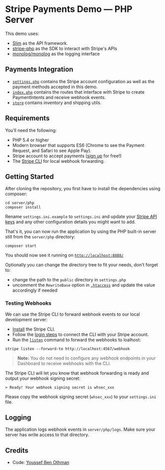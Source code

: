 # Stripe Payments Demo — PHP Server

This demo uses:

- [Slim](http://www.slimframework.com/) as the API framework.
- [stripe-php](https://github.com/stripe/stripe-php) as the SDK to interact with Stripe's APIs
- [monolog/monolog](https://github.com/Seldaek/monolog) as the logging interface

## Payments Integration

- [`settings.php`](settings.php) contains the Stripe account configuration as well as the payment methods accepted in this demo.
- [`index.php`](index.php) contains the routes that interface with Stripe to create PaymentIntents and receive webhook events.
- [`store`](store) contains inventory and shipping utils.

## Requirements

You’ll need the following:

- PHP 5.4 or higher
- Modern browser that supports ES6 (Chrome to see the Payment Request, and Safari to see Apple Pay).
- Stripe account to accept payments ([sign up](https://dashboard.stripe.com/register) for free!)
- The [Stripe CLI](https://github.com/stripe/stripe-cli) for local webhook forwarding.

## Getting Started

After cloning the repository, you first have to install the dependencies using composer:

```
cd server/php
composer install
```

Rename `settings.ini.example` to `settings.ini` and update your [Stripe API keys](https://dashboard.stripe.com/account/apikeys) and any other configuration details you might want to add.

That's it, you can now run the application by using the PHP built-in server still from the `server/php` directory:

```
composer start
```

You should now see it running on [`http://localhost:8888/`](http://localhost:8888/)

Optionally you can change the directory tree to fit your needs, don't forget to:

- change the path to the `public` directory in `settings.php`
- uncomment the `RewriteBase` option in [`.htaccess`](.htaccess) and update the value accordingly if needed

### Testing Webhooks

We can use the Stripe CLI to forward webhook events to our local development server:

- [Install](https://github.com/stripe/stripe-cli#installation) the Stripe CLI.
- Follow the [login steps](https://github.com/stripe/stripe-cli#login) to connect the CLI with your Stripe account.
- Run the [`listen`](https://github.com/stripe/stripe-cli#listen) command to forward the webhooks to loalhost:

```
stripe listen --forward-to http://localhost:4567/webhook
```
> **Note:** You do not need to configure any webhook endpoints in your Dashboard to receive webhooks with the CLI.

The Stripe CLI will let you know that webhook forwarding is ready and output your webhook signing secret:

    > Ready! Your webhook signing secret is whsec_xxx

Please copy the webhook signing secret (`whsec_xxx`) to your `settings.ini` file.

## Logging

The application logs webhook events in `server/php/logs`. Make sure your server has write access to that directory.

## Credits

- Code: [Youssef Ben Othman](https://twitter.com/_youbo)
